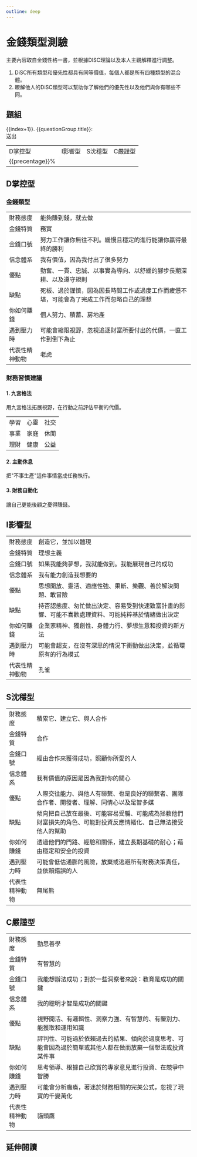 ```yaml
---
outline: deep
---
```



# 金錢類型測驗

主要內容取自金錢性格一書，並根據DISC理論以及本人主觀解釋進行調整。
1. DiSC所有類型和優先性都具有同等價值，每個人都是所有四種類型的混合體。
2. 瞭解他人的DiSC類型可以幫助你了解他們的優先性以及他們與你有哪些不同。

## 題組
<el-card>
    <el-form>
        <el-row v-for="(questionGroup,index) in questionGroups">
            <el-col>
               {{index+1}}. {{questionGroup.title}}:
            </el-col>
            <el-col>
                <el-select v-model="answers[index]" placeholder="請選擇" :disabled="result.length">
                    <el-option
                        v-for="item in questionGroup.options"
                        :key="item.value"
                        :label="item.label"
                        :value="item.value"
                    />
                </el-select>
            </el-col>
            <el-col>
                <br>
            </el-col>
        </el-row>
        <el-form-item>
            <div>
                <el-button type="primary" @click="onSubmit()" :disabled="result.length">送出</el-button>
            </div>
        </el-form-item>
    </el-form>
     <table v-if="result.length" class="table">
        <tbody>
            <tr>
                <td>
                    D掌控型
                </td>
                <td>
                    I影響型
                </td>
                <td>
                    S沈穩型
                </td>
                <td>
                    C嚴謹型
                </td>
            </tr>
            <tr>
                <td v-for="(precentage) in result">
                    {{precentage}}%
                </td>
            </tr>
        </tbody>
    </table>
</el-card>

## D掌控型

### 金錢類型

<el-card>
    <table class="table">
        <tbody>
            <tr>
                <td>
                    財務態度
                </td>
                 <td>
                    能夠賺到錢，就去做
                </td>
            </tr>
            <tr>
                <td>
                    金錢特質
                </td>
                <td>
                    務實
                </td>
            </tr>
            <tr>
                <td>
                    金錢口號
                </td>
                <td>
                    努力工作讓你無往不利。緩慢且穩定的進行能讓你贏得最終的勝利
                </td>
            </tr>
            <tr>
                <td>
                    信念體系
                </td>
                <td>
                    我有價值，因為我付出了很多努力
                </td>
            </tr>
            <tr>
                <td>
                    優點
                </td>
                <td>
                    勤奮、一貫、忠誠、以事實為導向、以舒緩的腳步長期深耕、以及遵守規則
                </td>
            </tr>
            <tr>
                <td>
                    缺點
                </td>
                <td>
                    死板、過於謹慎，因為因長時間工作或過度工作而疲憊不堪，可能會為了完成工作而忽略自己的理想
                </td>
            </tr>
            <tr>
                <td>
                    你如何賺錢
                </td>
                <td>
                    個人努力、積蓄、房地產
                </td>
            </tr>
            <tr>
                <td>
                    遇到壓力時
                </td>
                <td>
                    可能會縮限視野，忽視追逐財富所要付出的代價，一直工作到倒下為止
                </td>
            </tr>
            <tr>
                <td>
                    代表性精神動物
                </td>
                <td>
                    老虎
                </td>
            </tr>
        </tbody>
    </table>
</el-card>

### 財務習慣建議

<el-card>
    <h4>1. 九宮格法</h4>
    <p>用九宮格法拓展視野，在行動之前評估平衡的代價。</p>
    <table class="table">
        <tbody>
            <tr>
                <td>
                    學習
                </td>
                <td>
                    心靈
                </td>
                <td>
                    社交
                </td>
            </tr>
            <tr>
                <td>
                    事業
                </td>
                <td>
                    家庭
                </td>
                <td>
                    休閒
                </td>
            </tr>
            <tr>
                <td>
                    理財
                </td>
                <td>
                    健康
                </td>
                <td>
                    公益
                </td>
            </tr>
        </tbody>
    </table>
    <h4>2. 主動休息</h4>
    <p>把"不事生產"這件事情當成任務執行。</p>
    <h4>3. 財務自動化</h4>
    <p>讓自己更能後顧之憂得賺錢。</p>
</el-card>

<h2 id="_I影響型" tabindex="-1">I影響型<a class="header-anchor" href="#I影響型"
                aria-label="Permalink to &quot;I影響型&quot;">&ZeroWidthSpace;</a></h2>
<el-card>
    <template #header>
        <div class="card-header">
            金錢類型
        </div>
    </template>
    <table class="table">
        <tbody>
            <tr>
                <td>
                    財務態度
                </td>
                 <td>
                    創造它，並加以體現
                </td>
            </tr>
            <tr>
                <td>
                    金錢特質
                </td>
                <td>
                    理想主義
                </td>
            </tr>
            <tr>
                <td>
                    金錢口號
                </td>
                <td>
                    如果我能夠夢想，我就能做到。我能展現自己的成功
                </td>
            </tr>
            <tr>
                <td>
                    信念體系
                </td>
                <td>
                    我有能力創造我想要的
                </td>
            </tr>
            <tr>
                <td>
                    優點
                </td>
                <td>
                    思想開放、靈活、適應性強、果斷、樂觀、善於解決問題、敢冒險
                </td>
            </tr>
            <tr>
                <td>
                    缺點
                </td>
                <td>
                    持否認態度、匆忙做出決定、容易受到快速致富計畫的影響、可能不喜歡處理資料、可能純粹基於情緒做出決定
                </td>
            </tr>
            <tr>
                <td>
                    你如何賺錢
                </td>
                <td>
                    企業家精神、獨創性、身體力行、夢想生意和投資的新方法
                </td>
            </tr>
            <tr>
                <td>
                    遇到壓力時
                </td>
                <td>
                    可能會超支，在沒有深思的情況下衝動做出決定，並循環原有的行為模式
                </td>
            </tr>
            <tr>
                <td>
                    代表性精神動物
                </td>
                <td>
                    孔雀
                </td>
            </tr>
        </tbody>
    </table>
</el-card>

<h2 id="_S沈穩型" tabindex="-1">S沈穩型<a class="header-anchor" href="#S沈穩型"
                aria-label="Permalink to &quot;S沈穩型&quot;">&ZeroWidthSpace;</a></h2>
<el-card>
    <template #header>
        <div class="card-header">
            金錢類型
        </div>
    </template>
    <table class="table">
        <tbody>
            <tr>
                <td>
                    財務態度
                </td>
                 <td>
                    積累它、建立它、與人合作
                </td>
            </tr>
            <tr>
                <td>
                    金錢特質
                </td>
                <td>
                    合作
                </td>
            </tr>
            <tr>
                <td>
                    金錢口號
                </td>
                <td>
                    經由合作來獲得成功，照顧你所愛的人
                </td>
            </tr>
            <tr>
                <td>
                    信念體系
                </td>
                <td>
                    我有價值的原因是因為我對你的關心
                </td>
            </tr>
            <tr>
                <td>
                    優點
                </td>
                <td>
                    人際交往能力、與他人有聯繫、也是良好的聯繫者、團隊合作者、開發者、理解、同情心以及足智多媒
                </td>
            </tr>
            <tr>
                <td>
                    缺點
                </td>
                <td>
                    傾向把自己放在最後、可能容易受騙、可能成為拯教他們財富損失的角色、可能對投資反應情緒化、自己無法接受他人的幫助
                </td>
            </tr>
            <tr>
                <td>
                    你如何賺錢
                </td>
                <td>
                    透過他們的門路、經驗和關係，建立長期基礎的耐心；藉由穩定和安全的投資
                </td>
            </tr>
            <tr>
                <td>
                    遇到壓力時
                </td>
                <td>
                    可能會低估通膨的風險，放棄或逃避所有財務決策責任，並依賴錯誤的人
                </td>
            </tr>
            <tr>
                <td>
                    代表性精神動物
                </td>
                <td>
                    無尾熊
                </td>
            </tr>
        </tbody>
    </table>
</el-card>

<h2 id="_C嚴謹型" tabindex="-1">C嚴謹型<a class="header-anchor" href="#C嚴謹型"
                aria-label="Permalink to &quot;C嚴謹型&quot;">&ZeroWidthSpace;</a></h2>
<el-card>
    <template #header>
        <div class="card-header">
            金錢類型
        </div>
    </template>
    <table class="table">
        <tbody>
            <tr>
                <td>
                    財務態度
                </td>
                 <td>
                    勤思善學
                </td>
            </tr>
            <tr>
                <td>
                    金錢特質
                </td>
                <td>
                    有智慧的
                </td>
            </tr>
            <tr>
                <td>
                    金錢口號
                </td>
                <td>
                    我能想辦法成功；對於一些洞察者來說：教育是成功的關鍵
                </td>
            </tr>
            <tr>
                <td>
                    信念體系
                </td>
                <td>
                    我的聰明才智是成功的關鍵
                </td>
            </tr>
            <tr>
                <td>
                    優點
                </td>
                <td>
                    視野開活、有邏輯性、洞察力強、有智慧的、有鑒別力、能獲取和運用知識
                </td>
            </tr>
            <tr>
                <td>
                    缺點
                </td>
                <td>
                    評判性、可能過於依賴過去的結果、傾向於過度思考、可能會因為過於簡單或其他人都在做而放棄一個想法或投資某件事
                </td>
            </tr>
            <tr>
                <td>
                    你如何賺錢
                </td>
                <td>
                    思考領導、根據自己欣賞的專家意見進行投資、在競爭中智勝
                </td>
            </tr>
            <tr>
                <td>
                    遇到壓力時
                </td>
                <td>
                    可能會分析癱瘓，著迷於財務相關的完美公式，忽視了現實的千變萬化
                </td>
            </tr>
            <tr>
                <td>
                    代表性精神動物
                </td>
                <td>
                    貓頭鷹
                </td>
            </tr>
        </tbody>
    </table>


</el-card>

## 延伸閱讀

<Books :modelValue="bookItems"></Books>

<script setup lang="ts">
import { onMounted, ref } from "vue";
import econSelect from './components/econSelect.vue'
import Books from './components/books.vue'

const questionGroups = ref([])
const answers = ref([])
const result = ref([])
interface IQuestionGroup {
    title: string,
    options: any[]
}
const bookItems = [
    {
        id: '11100936637',
        name: '金錢性格：找出你的生財天賦',
        desc: `<p>試過各種投資理財法，仍然無法財務自由？
不是你沒財運，而是不夠了解自己的「生財天賦」，
其實，有些人適合存股，有些人卻適合創業，
找出你的「金錢性格」，就能順勢致富！</p>`,
    },
]
// hooks
onMounted(async () => {
    const response = await fetch("/personality.json");
    const jsonFile:IQuestionGroup[] = await response.json();
    jsonFile.forEach((questionGroup:IQuestionGroup) => {
        shuffle(questionGroup.options)
    })
    questionGroups.value = jsonFile
});
// methods
function onSubmit() {
    const total = questionGroups.value.length
    const d = answers.value.filter(value => value==='a').length
    const i = answers.value.filter(value => value==='b').length
    const s = answers.value.filter(value => value==='c').length
    const c = answers.value.filter(value => value==='d').length
    result.value = [d,i,s,c]
    result.value = result.value.map(value => {
        return Number(value / total * 100).toFixed(1)
    })
}
function shuffle(array) {
  for (let i = array.length - 1; i > 0; i--) {
    let j = Math.floor(Math.random() * (i + 1));
    [array[i], array[j]] = [array[j], array[i]];
  }
}
</script>
<style lang="scss" scoped>
.table {
    * {
        border-color: var(--el-border-color-light);
        color: var(--el-text-color-regular) !important;
        background: white !important;
    }
}
</style>